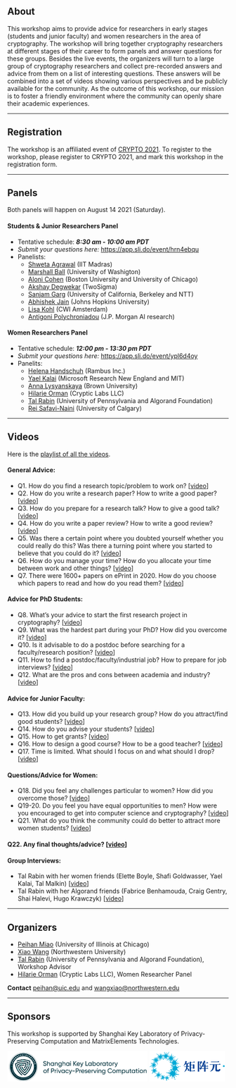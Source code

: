 ## About
This workshop aims to provide advice for researchers in early stages (students and junior faculty) and women researchers in the area of cryptography. The workshop will bring together cryptography researchers at different stages of their career to form panels and answer questions for these groups. Besides the live events, the organizers will turn to a large group of cryptography researchers and collect pre-recorded answers and advice from them on a list of interesting questions. These answers will be combined into a set of videos showing various perspectives and be publicly available for the community. As the outcome of this workshop, our mission is to foster a friendly environment where the community can openly share their academic experiences.

---
## Registration
The workshop is an affiliated event of [CRYPTO 2021](https://crypto.iacr.org/2021/). To register to the workshop, please register to CRYPTO 2021, and mark this workshop in the registration form.

---
## Panels
Both panels will happen on August 14 2021 (Saturday).

#### Students & Junior Researchers Panel
- Tentative schedule: ***8:30 am - 10:00 am PDT***
- *Submit your questions here:* https://app.sli.do/event/hrn4ebqu
- Panelists:
  - [Shweta Agrawal](https://www.cse.iitm.ac.in/~shwetaag/) (IIT Madras)
  - [Marshall Ball](http://www.columbia.edu/~mmb2249/) (University of Washigton)
  - [Aloni Cohen](https://aloni.net) (Boston University and University of Chicago)
  - [Akshay Degwekar](https://toc.csail.mit.edu/user/198) (TwoSigma)
  - [Sanjam Garg](https://people.eecs.berkeley.edu/~sanjamg/) (University of California, Berkeley and NTT)
  - [Abhishek Jain](https://www.cs.jhu.edu/~abhishek/) (Johns Hopkins University)
  - [Lisa Kohl](https://lisakohl.me) (CWI Amsterdam)
  - [Antigoni Polychroniadou](https://antigonip.github.io) (J.P. Morgan AI research)

#### Women Researchers Panel
- Tentative schedule: ***12:00 pm - 13:30 pm PDT***
- *Submit your questions here:* https://app.sli.do/event/ypl6d4oy
- Panelits:
  - [Helena Handschuh](https://www.rambus.com/inventors/inventor-helena-handschuh/) (Rambus Inc.)
  - [Yael Kalai](https://www.microsoft.com/en-us/research/people/yael) (Microsoft Research New England and MIT)
  - [Anna Lysyanskaya](http://cs.brown.edu/people/alysyans/) (Brown University)
  - [Hilarie Orman](https://crypticlabs.org/hilarie-orman/) (Cryptic Labs LLC)
  - [Tal Rabin](https://directory.seas.upenn.edu/tal-rabin/) (University of Pennsylvania and Algorand Foundation)
  - [Rei Safavi-Naini](http://pages.cpsc.ucalgary.ca/~rei/) (University of Calgary)

---
## Videos
Here is the [playlist of all the videos](https://www.youtube.com/playlist?list=PLqCT4KpIiKPb70QW8tI4aSuDpuNgyz_A2).

#### General Advice:
- Q1. How do you find a research topic/problem to work on? [[video](https://youtu.be/ldc0R8EksTI)]
- Q2. How do you write a research paper? How to write a good paper? [[video](https://youtu.be/PaiKQOTQhcI)]
- Q3. How do you prepare for a research talk? How to give a good talk? [[video](https://youtu.be/XBhJ-fRLsXE)]
- Q4. How do you write a paper review? How to write a good review? [[video](https://youtu.be/e0ZwrS2TmbQ)]
- Q5. Was there a certain point where you doubted yourself whether you could really do this? Was there a turning point where you started to believe that you could do it? [[video](https://youtu.be/6U-h5eYjQ3g)]
- Q6. How do you manage your time? How do you allocate your time between work and other things? [[video](https://youtu.be/yszeQMblXpY)]
- Q7. There were 1600+ papers on ePrint in 2020. How do you choose which papers to read and how do you read them? [[video](https://youtu.be/_kwJGSbhFaU)]


#### Advice for PhD Students:
- Q8. What’s your advice to start the first research project in cryptography? [[video](https://youtu.be/W5iQyyPg7ps)]
- Q9. What was the hardest part during your PhD? How did you overcome it? [[video](https://youtu.be/e8kS6o38ZI8)]
- Q10. Is it advisable to do a postdoc before searching for a faculty/research position? [[video](https://youtu.be/wVsmBC51aLY)]
- Q11. How to find a postdoc/faculty/industrial job? How to prepare for job interviews? [[video](https://youtu.be/1jQR0SwRRAU)]
- Q12. What are the pros and cons between academia and industry? [[video](https://youtu.be/_0km2NQJAWk)]

#### Advice for Junior Faculty:
- Q13. How did you build up your research group? How do you attract/find good students? [[video](https://youtu.be/MNXO--MmKXo)]
- Q14. How do you advise your students? [[video](https://youtu.be/VZEltRP31PU)]
- Q15. How to get grants? [[video](https://youtu.be/xJimcPcwLPM)]
- Q16. How to design a good course? How to be a good teacher? [[video](https://youtu.be/aXxCmnKD9ZQ)]
- Q17. Time is limited. What should I focus on and what should I drop? [[video](https://youtu.be/4U1ad-7nM2A)]

#### Questions/Advice for Women:
- Q18. Did you feel any challenges particular to women? How did you overcome those? [[video](https://youtu.be/bAqJOI4zsbI)]
- Q19-20. Do you feel you have equal opportunities to men? How were you encouraged to get into computer science and cryptography? [[video](https://youtu.be/wnpSn_00mHU)]
- Q21. What do you think the community could do better to attract more women students? [[video](https://youtu.be/6yvtrhf2Rv8)]

#### Q22. Any final thoughts/advice? [[video](https://youtu.be/d4w2nNpp9Cw)]

#### Group Interviews:
- Tal Rabin with her women friends (Elette Boyle, Shafi Goldwasser, Yael Kalai, Tal Malkin) [[video](https://youtu.be/brf0d0180eU)]
- Tal Rabin with her Algorand friends (Fabrice Benhamouda, Craig Gentry, Shai Halevi, Hugo Krawczyk) [[video](https://youtu.be/brf0d0180eU)]

---
## Organizers
- [Peihan Miao](https://sites.google.com/view/peihanmiao/home) (University of Illinois at Chicago)
- [Xiao Wang](https://wangxiao1254.github.io) (Northwestern University)
- [Tal Rabin](https://directory.seas.upenn.edu/tal-rabin/) (University of Pennsylvania and Algorand Foundation), Workshop Advisor
- [Hilarie Orman](https://crypticlabs.org/hilarie-orman/) (Cryptic Labs LLC), Women Researcher Panel

**Contact** [peihan@uic.edu](peihan@uic.edu) and [wangxiao@northwestern.edu](wangxiao@northwestern.edu)

---
## Sponsors 
This workshop is supported by Shanghai Key Laboratory of Privacy-Preserving Computation and MatrixElements Technologies.

<img src="Lab-logo.png" height=70px/>
<img src="ME-logo.png" height=70px/>
